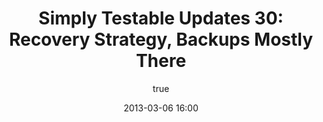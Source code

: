 ---
layout: default
title: "Simply Testable Updates 30: Recovery Strategy, Backups Mostly There"
date: 2013-03-06 16:00
author:
    name: Jon Cram
    url: https://github.com/webignition
newsletter:
    issue_number: 30th
    url: https://us5.campaign-archive2.com/?u=ac75e33d993d2b502e333ddd0&amp;id=12f3a8584f
    closing_sentence: Expect the next newsletter in a week from now on March 13.
    highlights:
        - We've now got a data recovery strategy
        - Core application backups are mostly working
---
